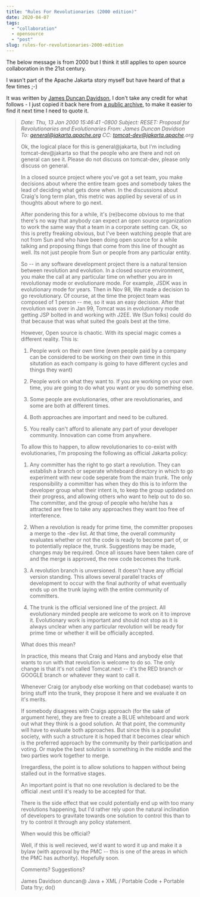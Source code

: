 ```yaml
---
title: "Rules For Revolutionaries (2000 edition)"
date: 2020-04-07
tags: 
  - "collaboration"
  - opensource
  - "post"
slug: rules-for-revolutionaries-2000-edition
---
```


The below message is from 2000 but I think it still applies to open source collaboration in the 21st century.

I wasn't part of the Apache Jakarta story myself but have heard of that a few times ;-)

It was written by [James Duncan Davidson](https://en.wikipedia.org/wiki/James_Duncan_Davidson), I don't take any credit for what follows - I just copied it back here from [a public archive](http://servlets.com/archive/servlet/ReadMsg?msgId=11422&raw=true&listName=general-jakarta), to make it easier to find it next time I need to quote it.

> _Date: Thu, 13 Jan 2000 15:46:41 -0800 Subject: RESET: Proposal for Revolutionaries and Evolutionaries From: James Duncan Davidson To: general@jakarta.apache.org CC: tomcat-dev@jakarta.apache.org_
> 
> Ok, the logical place for this is general@jakarta, but I'm including tomcat-dev@jakarta so that the people who are there and not on general can see it. Please do not discuss on tomcat-dev, please only discuss on general.
> 
> In a closed source project where you've got a set team, you make decisions about where the entire team goes and somebody takes the lead of deciding what gets done when. In the discussions about Craig's long term plan, this metric was applied by several of us in thoughts about where to go next.
> 
> After pondering this for a while, it's (re)become obvious to me that there's no way that anybody can expect an open source organization to work the same way that a team in a corporate setting can. Ok, so this is pretty freaking obvious, but I've been watching people that are not from Sun and who have been doing open source for a while talking and proposing things that come from this line of thought as well. Its not just people from Sun or people from any particular entity.
> 
> So -- in any software development project there is a natural tension between revolution and evolution. In a closed source environment, you make the call at any particular time on whether you are in revolutionay mode or evolutionare mode. For example, JSDK was in evolutionary mode for years. Then in Nov 98, We made a decision to go revolutionary. Of course, at the time the project team was composed of 1 person -- me, so it was an easy decision. After that revolution was over in Jan 99, Tomcat was in evolutionary mode getting JSP bolted in and working with J2EE. We (Sun folks) could do that because that was what suited the goals best at the time.
> 
> However, Open source is chaotic. With its special magic comes a different reality. This is:
> 
> 1) People work on their own time (even people paid by a company can be considered to be working on their own time in this situtation as each company is going to have different cycles and things they want)
> 
> 2) People work on what they want to. If you are working on your own time, you are going to do what you want or you do something else.
> 
> 3) Some people are evolutionaries, other are revolutionaries, and some are both at different times.
> 
> 4) Both approaches are important and need to be cultured.
> 
> 5) You really can't afford to alienate any part of your developer community. Innovation can come from anywhere.
> 
> To allow this to happen, to allow revolutionaries to co-exist with evolutionaries, I'm proposing the following as official Jakarta policy:
> 
> 1) Any committer has the right to go start a revolution. They can establish a branch or seperate whiteboard directory in which to go experiment with new code seperate from the main trunk. The only responsibility a committer has when they do this is to inform the developer group what their intent is, to keep the group updated on their progress, and allowing others who want to help out to do so. The committer, and the group of people who he/she has a attracted are free to take any approaches they want too free of interference.
> 
> 2) When a revolution is ready for prime time, the committer proposes a merge to the -dev list. At that time, the overall community evaluates whether or not the code is ready to become part of, or to potentially replace the, trunk. Suggestions may be made, changes may be required. Once all issues have been taken care of and the merge is approved, the new code becomes the trunk.
> 
> 3) A revolution branch is unversioned. It doesn't have any official version standing. This allows several parallel tracks of development to occur with the final authority of what eventually ends up on the trunk laying with the entire community of committers.
> 
> 4) The trunk is the official versioned line of the project. All evolutionary minded people are welcome to work on it to improve it. Evolutionary work is important and should not stop as it is always unclear when any particular revolution will be ready for prime time or whether it will be officially accepted.
> 
> What does this mean?
> 
> In practice, this means that Craig and Hans and anybody else that wants to run with that revolution is welcome to do so. The only change is that it's not called Tomcat.next -- it's the RED branch or GOOGLE branch or whatever they want to call it.
> 
> Whenever Craig (or anybody else working on that codebase) wants to bring stuff into the trunk, they propose it here and we evaluate it on it's merits.
> 
> If somebody disagrees with Craigs approach (for the sake of argument here), they are free to create a BLUE whiteboard and work out what they think is a good solution. At that point, the community will have to evaluate both approaches. But since this is a populist society, with such a structure it is hoped that it becomes clear which is the preferred approach by the community by their participation and voting. Or maybe the best solution is something in the middle and the two parties work together to merge.
> 
> Irregardless, the point is to allow solutions to happen without being stalled out in the formative stages.
> 
> An important point is that no one revolution is declared to be the official .next until it's ready to be accepted for that.
> 
> There is the side effect that we could potentially end up with too many revolutions happening, but I'd rather rely upon the natural inclination of developers to gravitate towards one solution to control this than to try to control it through any policy statement.
> 
> When would this be official?
> 
> Well, if this is well recieved, we'd want to word it up and make it a bylaw (with approval by the PMC -- this is one of the areas in which the PMC has authority). Hopefully soon.
> 
> Comments? Suggestions?
> 
> James Davidson duncan@ Java + XML / Portable Code + Portable Data !try; do()

